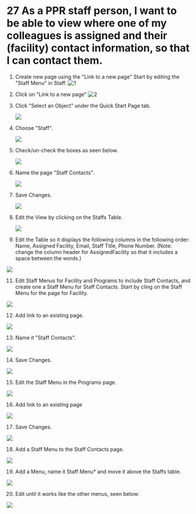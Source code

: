 # 27 As a PPR staff person, I want to be able to view where one of my colleagues is assigned and their (facility) contact information, so that I can contact them.

1. ​Create new page using the "Link to a new page" Start by editing the "Staff Menu" in Staff.
   ![1](images/27/01.png)

2. Click on "Link to a new page"
   ![2](images/27/02.PNG)

3. Click "Select an Object" under the Quick Start Page tab.

   ![](images/27/03.PNG)

4. Choose "Staff".

   ![](images/27/04.PNG)

5. Check/un-check the boxes as seen below.

   ![](images/27/05.PNG)

6. Name the page "Staff Contacts".

   ![](images/27/06.PNG)

7. Save Changes.

   ![](images/27/07.PNG)

8. Edit the View by clicking on the Staffs Table.

   ![](images/27/08.PNG)

9. Edit the Table so it displays the following columns in the following order: Name, Assigned Facility, Email, Staff Title, Phone Number. (Note: change the column header for AssignedFacility so that it includes a space between the words.)  

![](images/27/10.PNG)

11. Edit Staff Menus for Facility and Programs to include Staff Contacts, and create one a Staff Menu for Staff Contacts. Start by cling on the Staff Menu for the page for Facility.

![](images/27/11.PNG)

12. Add link to an existing page.

![](images/27/12.PNG)

13. Name it "Staff Contacts".

![](images/27/13.PNG)

14. Save Changes.

![](images/27/14.PNG)

15. Edit the Staff Menu in the Programs page.

![](images/27/15.PNG)

16.  Add link to an existing page

![](images/27/16.PNG)

17.  Save Changes.

![](images/27/18.PNG)

18. Add a Staff Menu to the Staff Contacts page.

![](images/27/19.PNG)

19. Add a Menu, name it Staff Menu* and move it above the Staffs table.

![](images/27/20.PNG)

20. Edit until it works like the other menus, seen below:

![](images/27/21.PNG)

   ​